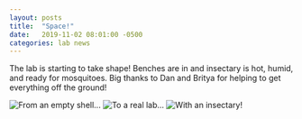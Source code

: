 ```yaml
---
layout: posts
title:  "Space!"
date:   2019-11-02 08:01:00 -0500
categories: lab news
---
```




The lab is starting to take shape! Benches are in and insectary is hot, humid, and ready for mosquitoes.  Big thanks to Dan and Britya for helping to get everything off the ground!

![From an empty shell...][empty]
![To a real lab...][benches]
![With an insectary!][insectary]

[empty]: /assets/images/IMG_1594.png
[insectary]: /assets/images/IMG_1609.png
[benches]: /assets/images/IMG_1602.png